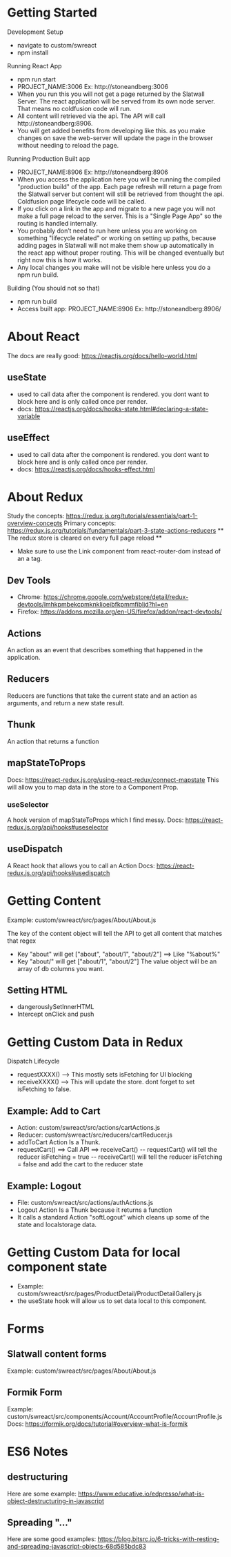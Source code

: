 # Getting Started

Development Setup

- navigate to custom/swreact
- npm install

Running React App

- npm run start
- PROJECT_NAME:3006 Ex: http://stoneandberg:3006
- When you run this you will not get a page returned by the Slatwall Server. The react application will be served from its own node server. That means no coldfusion code will run.
- All content will retrieved via the api. The API will call http://stoneandberg:8906.
- You will get added benefits from developing like this. as you make changes on save the web-server will update the page in the browser without needing to reload the page.

Running Production Built app

- PROJECT_NAME:8906 Ex: http://stoneandberg:8906
- When you access the application here you will be running the compiled "production build" of the app. Each page refresh will return a page from the Slatwall server but content will still be retrieved from thought the api. Coldfusion page lifecycle code will be called.
- If you click on a link in the app and migrate to a new page you will not make a full page reload to the server. This is a "Single Page App" so the routing is handled internally.
- You probably don’t need to run here unless you are working on something "lifecycle related" or working on setting up paths, because adding pages in Slatwall will not make them show up automatically in the react app without proper routing. This will be changed eventually but right now this is how it works.
- Any local changes you make will not be visible here unless you do a npm run build.

Building (You should not so that)

- npm run build
- Access built app: PROJECT_NAME:8906 Ex: http://stoneandberg:8906/

# About React

The docs are really good: https://reactjs.org/docs/hello-world.html

## useState

- used to call data after the component is rendered. you dont want to block here and is only called once per render.
- docs: https://reactjs.org/docs/hooks-state.html#declaring-a-state-variable

## useEffect

- used to call data after the component is rendered. you dont want to block here and is only called once per render.
- docs: https://reactjs.org/docs/hooks-effect.html

# About Redux

Study the concepts: https://redux.js.org/tutorials/essentials/part-1-overview-concepts
Primary concepts: https://redux.js.org/tutorials/fundamentals/part-3-state-actions-reducers
** The redux store is cleared on every full page reload **

- Make sure to use the Link component from react-router-dom instead of an a tag.

## Dev Tools

- Chrome: https://chrome.google.com/webstore/detail/redux-devtools/lmhkpmbekcpmknklioeibfkpmmfibljd?hl=en
- Firefox: https://addons.mozilla.org/en-US/firefox/addon/react-devtools/

## Actions

An action as an event that describes something that happened in the application.

## Reducers

Reducers are functions that take the current state and an action as arguments, and return a new state result.

## Thunk

An action that returns a function

## mapStateToProps

Docs: https://react-redux.js.org/using-react-redux/connect-mapstate
This will allow you to map data in the store to a Component Prop.

### useSelector

A hook version of mapStateToProps which I find messy.
Docs: https://react-redux.js.org/api/hooks#useselector

## useDispatch

A React hook that allows you to call an Action
Docs: https://react-redux.js.org/api/hooks#usedispatch

# Getting Content

Example: custom/swreact/src/pages/About/About.js

The key of the content object will tell the API to get all content that matches that regex

- Key "about" will get ["about", "about/1", "about/2"] ==> Like "%about%"
- Key "about/" will get ["about/1", "about/2"]
  The value object will be an array of db columns you want.

## Setting HTML

- dangerouslySetInnerHTML
- Intercept onClick and push

# Getting Custom Data in Redux

Dispatch Lifecycle

- requestXXXX() --> This mostly sets isFetching for UI blocking
- receiveXXXX() --> This will update the store. dont forget to set isFetching to false.

## Example: Add to Cart

- Action: custom/swreact/src/actions/cartActions.js
- Reducer: custom/swreact/src/reducers/cartReducer.js
- addToCart Action Is a Thunk.
- requestCart() ==> Call API ==> receiveCart()
  -- requestCart() will tell the reducer isFetching = true
  -- receiveCart() will tell the reducer isFetching = false and add the cart to the reducer state

## Example: Logout

- File: custom/swreact/src/actions/authActions.js
- Logout Action Is a Thunk because it returns a function
- It calls a standard Action "softLogout" which cleans up some of the state and localstorage data.

# Getting Custom Data for local component state

- Example: custom/swreact/src/pages/ProductDetail/ProductDetailGallery.js
- the useState hook will allow us to set data local to this component.

# Forms

## Slatwall content forms

Example: custom/swreact/src/pages/About/About.js

## Formik Form

Example: custom/swreact/src/components/Account/AccountProfile/AccountProfile.js
Docs: https://formik.org/docs/tutorial#overview-what-is-formik

# ES6 Notes

## destructuring

Here are some example: https://www.educative.io/edpresso/what-is-object-destructuring-in-javascript

## Spreading "..."

Here are some good examples: https://blog.bitsrc.io/6-tricks-with-resting-and-spreading-javascript-objects-68d585bdc83

